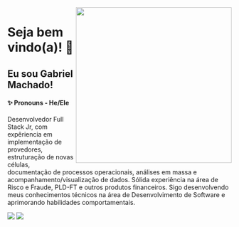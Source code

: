 <img align="right" width="350" height="350" src="https://img.freepik.com/vetores-gratis/dois-desenvolvedores-trabalhando-com-ilustracao-de-tecnologia-de-big-data_335657-349.jpg">
<h1>Seja bem vindo(a)! 👋</h1>

<h2>Eu sou Gabriel Machado! </h2>

<h4>✨ Pronouns - He/Ele</h4>

Desenvolvedor Full Stack Jr, com expêriencia em implementação de provedores, estruturação de novas células,
documentação de processos operacionais, análises em massa e acompanhamento/visualização de dados. Sólida experiência na área de Risco e Fraude, PLD-FT e
outros produtos financeiros. Sigo desenvolvendo meus conhecimentos técnicos na área
de Desenvolvimento de Software e aprimorando habilidades comportamentais.

<div> 
<!--   <a href="https://gisellesouzaa.github.io/portfolio/" target="_blank"><img src="https://img.shields.io/badge/-Portfólio-691853?style=for-the-badge&logoColor=white" target="_blank"></a> -->
  <a href = "mailto:gabriel.mach@hotmail.com"><img src="https://img.shields.io/badge/-Gmail-%23333?style=for-the-badge&logo=gmail&logoColor=white" target="_blank"></a>
  <a href="https://www.linkedin.com/in/gabriel-machado-s/" target="_blank"><img src="https://img.shields.io/badge/-LinkedIn-%230077B5?style=for-the-badge&logo=linkedin&logoColor=white" target="_blank"></a> 
</div> 

<!-- ![snake gif](https://github.com/GabriMachado/GabriMachado/blob/output/github-contribution-grid-snake.svg) -->
